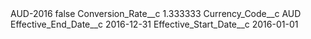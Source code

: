 <?xml version="1.0" encoding="UTF-8"?>
<CustomMetadata xmlns="http://soap.sforce.com/2006/04/metadata" xmlns:xsi="http://www.w3.org/2001/XMLSchema-instance" xmlns:xsd="http://www.w3.org/2001/XMLSchema">
    <label>AUD-2016</label>
    <protected>false</protected>
    <values>
        <field>Conversion_Rate__c</field>
        <value xsi:type="xsd:double">1.333333</value>
    </values>
    <values>
        <field>Currency_Code__c</field>
        <value xsi:type="xsd:string">AUD</value>
    </values>
    <values>
        <field>Effective_End_Date__c</field>
        <value xsi:type="xsd:date">2016-12-31</value>
    </values>
    <values>
        <field>Effective_Start_Date__c</field>
        <value xsi:type="xsd:date">2016-01-01</value>
    </values>
</CustomMetadata>
